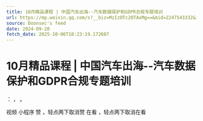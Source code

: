 ```yaml
---
title: 10月精品课程 | 中国汽车出海--汽车数据保护和GDPR合规专题培训
url: https://mp.weixin.qq.com/s?__biz=MzIzOTc2OTAxMg==&mid=2247543332&idx=2&sn=54187d3dafcf3f307865dfe613739d2e
source: Doonsec's feed
date: 2024-09-20
fetch_date: 2025-10-06T18:23:19.172687
---
```


# 10月精品课程 | 中国汽车出海--汽车数据保护和GDPR合规专题培训

：
，
。

视频
小程序
赞
，轻点两下取消赞
在看
，轻点两下取消在看